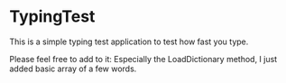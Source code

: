 # TypingTest
This is a simple typing test application to test how fast you type. 

Please feel free to add to it: Especially the LoadDictionary method, I just added basic array of a few words.
